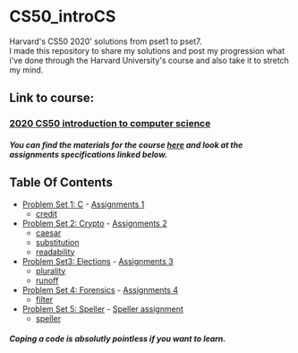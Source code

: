 # CS50_introCS

Harvard's CS50 2020' solutions from pset1 to pset7.<br>
I made this repository to share my solutions and post my progression what i've done through the Harvard University's course and also take it to stretch my mind.<br>

## Link to course: 
### <a href='https://www.edx.org/course/cs50s-introduction-to-computer-science'>2020 CS50 introduction to computer science</a><br>
##### You can find the materials for the course <a href='https://cs50.harvard.edu/x/2020/'>here</a> and look at the assignments specifications linked below. <br>

<h2> Table Of Contents </h2>

- [Problem Set 1: C](/pset1) - <a href='https://cs50.harvard.edu/x/2020/psets/1/'> Assignments 1</a>
  * [credit](/pset1/credit.c)
- [Problem Set 2: Crypto](/pset2) - <a href='https://cs50.harvard.edu/x/2020/psets/2/'> Assignments 2</a> 
  * [caesar](/pset2/caesar/caesar.c)
  * [substitution](/pset2/substitution/substitution.c)
  * [readability](/pset2/readability/readability.c)
- [Problem Set3: Elections](/pset3) - <a href='https://cs50.harvard.edu/x/2020/psets/3/'> Assignments 3</a> 
  * [plurality](/pset3/plurality/plurality.c)
  * [runoff](/pset3/runoff/runoff.c)
- [Problem Set 4: Forensics](/pset4) - <a href='https://cs50.harvard.edu/x/2020/psets/4/'> Assignments 4</a> 
  * [filter](/pset4/filter.c)
- [Problem Set 5: Speller](/pset5) - <a href='https://cs50.harvard.edu/x/2020/psets/5/speller/'> Speller assignment</a>
  * [speller](/pset5/dictionary.c)


##### Coping a code is absolutly pointless if you want to learn.
